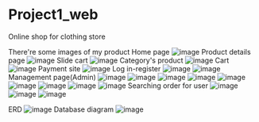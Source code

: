 # Project1_web
Online shop for clothing store 

There're some images of my product
Home page
![image](https://github.com/pendragonIV/Project1_web/assets/88123140/39d536b4-2c05-4c80-b0bc-d51dc795646d)
Product details page
![image](https://github.com/pendragonIV/Project1_web/assets/88123140/15ecb667-80c5-4b6d-afc1-862184ba64fd)
Slide cart
![image](https://github.com/pendragonIV/Project1_web/assets/88123140/418bb3e3-0f9f-4295-88b6-72b0f54f861f)
Category's product
![image](https://github.com/pendragonIV/Project1_web/assets/88123140/90ece37f-321d-42e2-ad22-42028fc659c6)
Cart
![image](https://github.com/pendragonIV/Project1_web/assets/88123140/4d403c90-a68d-4c08-bb26-7ba91b2c9e9b)
Payment site
![image](https://github.com/pendragonIV/Project1_web/assets/88123140/a619e9a6-932a-4a09-afa5-810348a636d8)
Log in-register
![image](https://github.com/pendragonIV/Project1_web/assets/88123140/9dcb40b4-3bae-4d7c-9e26-8585512ebb9f)
![image](https://github.com/pendragonIV/Project1_web/assets/88123140/3bd98c6e-db76-4ece-aa93-a285776d635a)
Management page(Admin)
![image](https://github.com/pendragonIV/Project1_web/assets/88123140/a375a270-c8de-42b8-8a4a-67bfbcd26fe0)
![image](https://github.com/pendragonIV/Project1_web/assets/88123140/7fce9e56-a8a2-4945-ae3b-22600392f4e4)
![image](https://github.com/pendragonIV/Project1_web/assets/88123140/d62e4c85-d6c8-42de-a9cc-85a9d022c4da)
![image](https://github.com/pendragonIV/Project1_web/assets/88123140/afe292bb-89e1-4ada-8612-d55d51ce8aa1)
![image](https://github.com/pendragonIV/Project1_web/assets/88123140/bf6e5b31-8968-4198-846e-f56dcb9db7b9)
![image](https://github.com/pendragonIV/Project1_web/assets/88123140/80b74e45-d03b-499d-93df-f17bfb0f3b8b)
![image](https://github.com/pendragonIV/Project1_web/assets/88123140/1352dd8c-e199-4afc-bdd1-6749ed792211)
![image](https://github.com/pendragonIV/Project1_web/assets/88123140/4554c32e-7f77-455b-aebc-cc592b8eb2c1)
![image](https://github.com/pendragonIV/Project1_web/assets/88123140/b921a107-0228-45d1-a6a7-4a1ce4459e49)
Searching order for user
![image](https://github.com/pendragonIV/Project1_web/assets/88123140/5abc4a92-eca8-4484-a302-232621a7a96c)
![image](https://github.com/pendragonIV/Project1_web/assets/88123140/a17a1433-777e-4756-8b77-3a84b4ac6f0c)
![image](https://github.com/pendragonIV/Project1_web/assets/88123140/4253f37a-4e67-4abc-ae5b-03d7dbab08a1)


ERD
![image](https://github.com/pendragonIV/Project1_web/assets/88123140/dcee1f19-d391-4cf8-882a-bd7cdac3eda7)
Database diagram
![image](https://github.com/pendragonIV/Project1_web/assets/88123140/8a55dbcb-7dd5-4c0d-8512-7c2a692cfde7)
